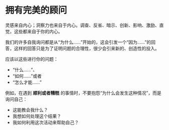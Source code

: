 # 拥有完美的顾问

灵感来自内心；洞察力也来自于内心。调查、反省、暗示、创新、影响、激励、直觉，这些都来自于你的内心。

我们的许多自我询问都是从“为什么……”开始的，这会引发一个“因为……”的回答，这样的回答只是为了证明问题的合理性，很少会引来新的、创造性的投入。

应该以这些进行你的问题：
* “什么……”、
* “如何……”或者
* “怎么才能……”


例如，在遇到 **顺利或者糟糕** 的事情时，不要抱怨“为什么会发生这种情况”，而是询问自己：
* 这能教会我什么？
* 我想如何处理这个结果？
* 我如何利用这次活动来帮助自己？